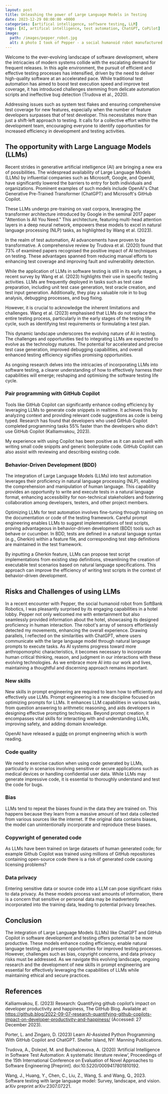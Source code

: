 ```yaml
---
layout: post
title: Unleashing the power of Large Language Models in Testing
date: 2023-12-29 08:00:00 +0000
categories: [artifical intelligence, software testing, LLM]
tags: [AI, artifical intelligence, test automation, ChatGPT, CoPilot]
image:
  path: /images/pepper_robot.jpg
  alt: A photo I took of Pepper - a social humanoid robot manufactured by SoftBank Robotics
---
```


Welcome to the ever-evolving landscape of software development, where the intricacies of modern systems collide with the escalating demand for frequent releases. In this agile environment, the pursuit of efficient and effective testing processes has intensified, driven by the need to deliver high-quality software at an accelerated pace. While traditional test automation has aimed to boost test execution speed and improve test coverage, it has introduced challenges stemming from delicate automation scripts and ineffective bug detection (Trudova et al., 2020).

Addressing issues such as system test flakes and ensuring comprehensive test coverage for new features, especially when the number of feature developers surpasses that of test developer. This necessitates more than just a shift-left approach to testing. It calls for a collective effort within the development team, encouraging everyone to identify opportunities for increased efficiency in development and testing activities.

## The opportunity with Large Language Models (LLMs)

Recent strides in generative artificial intelligence (AI) are bringing a new era of possibilities. The widespread availability of Large Language Models (LLMs) by influential companies such as Microsoft, Google, and OpenAI, have significantly lowered the barriers to entry for both individuals and organizations. Prominent examples of such models include OpenAI's Chat Generative Pre-Trained Transformer (ChatGPT) and Microsoft's GitHub Copilot.

These LLMs undergo pre-training on vast corpora, leveraging the transformer architecture introduced by Google in the seminal 2017 paper "Attention Is All You Need." This architecture, featuring multi-head attention layers in a deep neural network, empowers these models to excel in natural language processing (NLP) tasks, as highlighted by Wang et al. (2023).

In the realm of test automation, AI advancements have proven to be transformative. A comprehensive review by Trudova et al. (2020) found that 73% of examined papers recognised the positive impact of AI techniques on testing. These advantages spanned from reducing manual efforts to enhancing test coverage and improving fault and vulnerability detection.

While the application of LLMs in software testing is still in its early stages, a recent survey by Wang et al. (2023) highlights their use in specific testing activities. LLMs are frequently deployed in tasks such as test case preparation, including unit test case generation, test oracle creation, and test input generation. Additionally, they play a valuable role in to bug analysis, debugging processes, and bug fixing.

However, it is crucial to acknowledge the inherent limitations and challenges. Wang et al. (2023) emphasised that LLMs do not replace the entire testing process, particularly in the early stages of the testing life cycle, such as identifying test requirements or formulating a test plan.

This dynamic landscape underscores the evolving nature of AI in testing. The challenges and opportunities tied to integrating LLMs are expected to evolve as the technology matures. The potential for accelerated and precise test case generation, improved debugging capabilities, and overall enhanced testing efficiency signifies promising opportunities.

As ongoing research delves into the intricacies of incorporating LLMs into software testing, a clearer understanding of how to effectively harness their capabilities will emerge; reshaping and optimising the software testing life cycle.

### Pair programming with GitHub Copilot

Tools like GitHub Copilot can significantly enhance coding efficiency by leveraging LLMs to generate code snippets in realtime. It achieves this by analyzing context and providing relevant code suggestions as code is being typed. Research has found that developers who used GitHub Copilot completed programming tasks 55% faster than the developers who didn’t use GitHub Copilot (Kalliamvakou, 2023). 

My experience with using Copilot has been positive as it can assist well with writing small code snippits and generic boilerplate code. GitHub Copilot can also assist with reviewing and describing existing code.

### Behavior-Driven Development (BDD)

The integration of Large Language Models (LLMs) into test automation leverages their proficiency in natural language processing (NLP), enabling the comprehension and manipulation of human language. This capability provides an opportunity to write and execute tests in a natural language format, enhancing accessibility for non-technical stakeholders and fostering collaboration among developers, testers, and other project members.

Optimizing LLMs for test automation involves fine-tuning through training on the documentation or code of the testing framework. Careful prompt engineering enables LLMs to suggest implementations of test scripts, proving advantageous in behavior-driven development (BDD) tools such as behave or cucumber. In BDD, tests are defined in a natural language syntax (e.g., Gherkin) within a feature file, and corresponding test step definitions are maintained in the test framework.

By inputting a Gherkin feature, LLMs can propose test script implementations from existing step definitions, streamlining the creation of executable test scenarios based on natural language specifications. This approach can improve the efficiency of writing test scripts in the context of behavior-driven development.

## Risks and Challenges of using LLMs

In a recent encounter with Pepper, the social humanoid robot from SoftBank Robotics, I was pleasantly surprised by its engaging capabilities in a hotel lobby. Pepper not only welcomed me with entertainment but also seamlessly provided information about the hotel, showcasing its designed proficiency in human interaction. The robot's array of sensors effortlessly detected my movements, enhancing the overall experience. Drawing parallels, I reflected on the similarities with ChatGPT, where users communicate with the large language model through natural language prompts to execute tasks. As AI systems progress toward more anthropomorphic characteristics, it becomes necessary to incorporate human critical thinking, reason, and judgment in our interactions with these evolving technologies. As we embrace more AI into our work and lives, maintaining a thoughtful and discerning approach remains important.

### New skills

New skills in prompt engineering are required to learn how to efficiently and effectively use LLMs.
Prompt engineering is a new discipline focused on optimizing prompts for LLMs. It enhances LLM capabilities in various tasks, from question answering to arithmetic reasoning, and aids developers in designing effective prompting techniques. Beyond prompt creation, it encompasses vital skills for interacting with and understanding LLMs, improving safety, and adding domain knowledge.

OpenAI have released a [guide](https://platform.openai.com/docs/guides/prompt-engineering) on prompt engineering which is worth reading.

### Code quality

We need to exercise caution when using code generated by LLMs, particularly in scenarios involving sensitive or secure applications such as medical devices or handling confidential user data. While LLMs may generate impressive code, it is essential to thoroughly understand and test the code for bugs.

### Bias

LLMs tend to repeat the biases found in the data they are trained on. This happens because they learn from a massive amount of text data collected from various sources like the internet. If the original data contains biases, the model can unintentionally incorporate and reproduce these biases.

### Copywright of generated code

As LLMs have been trained on large datasets of human generated code; for example Github Copilot was trained using millions of GitHub repositories containing open-source code there is a risk of generated code causing licensing problems? 

### Data privacy

Entering sensitive data or source code into a LLM can pose significant risks to data privacy. As these models process vast amounts of information, there is a concern that sensitive or personal data may be inadvertently incorporated into the training data, leading to potential privacy breaches.

## Conclusion

The integration of Large Language Models (LLMs) like ChatGPT and GitHub Copilot in software development and testing offers potential to be more productive. These models enhance coding efficiency, enable natural language testing, and present opportunities for improved testing processes. However, challenges such as bias, copyright concerns, and data privacy risks must be addressed. As we navigate this evolving landscape, ongoing research and the development of new skills in prompt engineering are essential for effectively leveraging the capabilities of LLMs while maintaining ethical and secure practices.

## References

Kalliamvakou, E. (2023) Research: Quantifying github copilot’s impact on developer productivity and happiness, The GitHub Blog. Available at: https://github.blog/2022-09-07-research-quantifying-github-copilots-impact-on-developer-productivity-and-happiness/ (Accessed: 27 December 2023).

Porter, L. and Zingaro, D. (2023) Learn AI-Assisted Python Programming With GitHub Copilot and ChatGPT. Shelter Island, NY: Manning Publications. 

Trudova, A., Dolezel, M. and Buchalcevova, A. (2020) ‘Artificial Intelligence in Software Test Automation: A systematic literature review’, Proceedings of the 15th International Conference on Evaluation of Novel Approaches to Software Engineering [Preprint]. doi:10.5220/0009417801810192.

Wang, J., Huang, Y., Chen, C., Liu, Z., Wang, S. and Wang, Q., 2023. Software testing with large language model: Survey, landscape, and vision. arXiv preprint arXiv:2307.07221.
